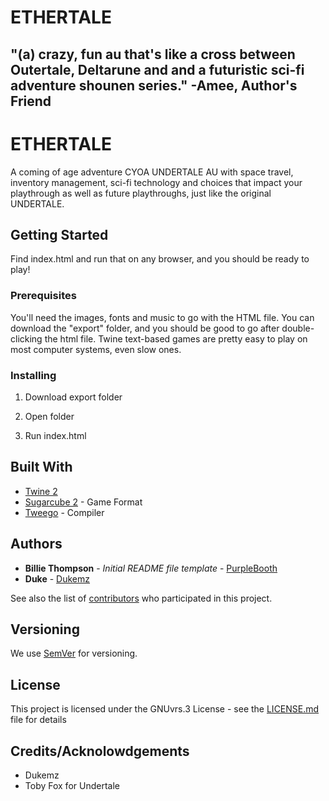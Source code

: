 # ETHERTALE
## "(a) crazy, fun au that's like a cross between Outertale, Deltarune and and a futuristic sci-fi adventure shounen series." -Amee, Author's Friend

# ETHERTALE

A coming of age adventure CYOA UNDERTALE AU with space travel, inventory management, sci-fi technology and choices that impact your playthrough as well as future playthroughs, just like the original UNDERTALE.

## Getting Started

Find index.html and run that on any browser, and you should be ready to play!

### Prerequisites

You'll need the images, fonts and music to go with the HTML file. You can download the "export" folder, and you should be good to go after double-clicking the html file. Twine text-based games are pretty easy to play on most computer systems, even slow ones.

### Installing

1. Download export folder

2. Open folder

3. Run index.html

## Built With

* [Twine 2](http://twinery.org)
* [Sugarcube 2](https://www.motoslave.net/sugarcube/2/) - Game Format
* [Tweego](http://www.motoslave.net/tweego/docs/#introduction) - Compiler

## Authors

* **Billie Thompson** - *Initial README file template* - [PurpleBooth](https://github.com/PurpleBooth)
* **Duke** - [Dukemz](https://github.com/Dukemz)

See also the list of [contributors](https://github.com/Techy-girl/FUTURETALE/contributors) who participated in this project.

## Versioning

We use [SemVer](http://semver.org/) for versioning.

## License

This project is licensed under the GNUvrs.3 License - see the [LICENSE.md](LICENSE.md) file for details

## Credits/Acknolowdgements

* Dukemz
* Toby Fox for Undertale
